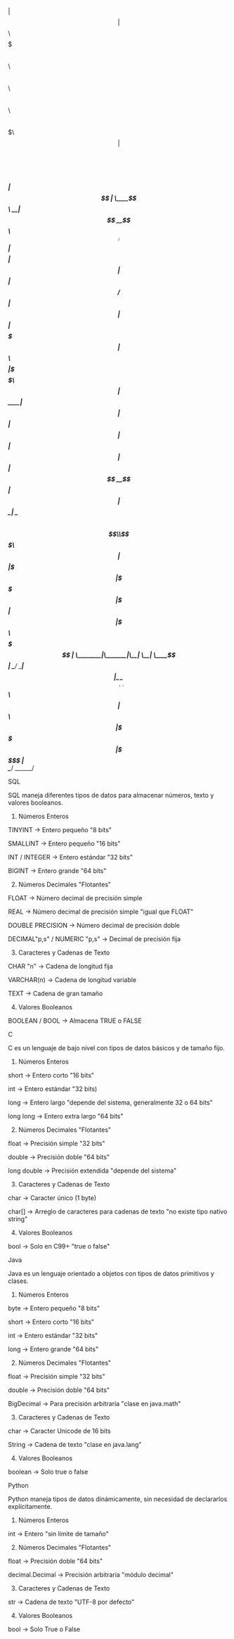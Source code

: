 $$\                                                                                
$$ |                                                                               
$$ |      $$$$$$\  $$$$$$$\   $$$$$$\  $$\   $$\  $$$$$$\  $$\  $$$$$$\   $$$$$$$\ 
$$ |     $$  __$$\ $$  __$$\ $$  __$$\ $$ |  $$ | \____$$\ \__|$$  __$$\ $$  _____|
$$ |     $$$$$$$$ |$$ |  $$ |$$ /  $$ |$$ |  $$ | $$$$$$$ |$$\ $$$$$$$$ |\$$$$$$\  
$$ |     $$   ____|$$ |  $$ |$$ |  $$ |$$ |  $$ |$$  __$$ |$$ |$$   ____| \____$$\ 
$$$$$$$$\\$$$$$$$\ $$ |  $$ |\$$$$$$$ |\$$$$$$  |\$$$$$$$ |$$ |\$$$$$$$\ $$$$$$$  |
\________|\_______|\__|  \__| \____$$ | \______/  \_______|$$ | \_______|\_______/ 
                             $$\   $$ |              $$\   $$ |                    
                             \$$$$$$  |              \$$$$$$  |                    
                              \______/                \______/                     

SQL

SQL maneja diferentes tipos de datos para almacenar números, texto y valores booleanos.



1. Números Enteros

TINYINT → Entero pequeño "8 bits"

SMALLINT → Entero pequeño "16 bits"

INT / INTEGER → Entero estándar "32 bits"

BIGINT → Entero grande "64 bits"

2. Números Decimales "Flotantes"

FLOAT → Número decimal de precisión simple

REAL → Número decimal de precisión simple "igual que FLOAT"

DOUBLE PRECISION → Número decimal de precisión doble

DECIMAL"p,s" / NUMERIC "p,s" → Decimal de precisión fija

3. Caracteres y Cadenas de Texto

CHAR "n" → Cadena de longitud fija

VARCHAR(n) → Cadena de longitud variable

TEXT → Cadena de gran tamaño

4. Valores Booleanos

BOOLEAN / BOOL → Almacena TRUE o FALSE

C

C es un lenguaje de bajo nivel con tipos de datos básicos y de tamaño fijo.



1. Números Enteros

short → Entero corto "16 bits"

int → Entero estándar "32 bits)

long → Entero largo "depende del sistema, generalmente 32 o 64 bits"

long long → Entero extra largo "64 bits"

2. Números Decimales "Flotantes"

float → Precisión simple "32 bits"

double → Precisión doble "64 bits"

long double → Precisión extendida "depende del sistema"

3. Caracteres y Cadenas de Texto

char → Caracter único (1 byte)

char[] → Arreglo de caracteres para cadenas de texto "no existe tipo nativo string"

4. Valores Booleanos

bool → Solo en C99+ "true o false"

Java

Java es un lenguaje orientado a objetos con tipos de datos primitivos y clases.



1. Números Enteros

byte → Entero pequeño "8 bits"

short → Entero corto "16 bits"

int → Entero estándar "32 bits"

long → Entero grande "64 bits"

2. Números Decimales "Flotantes"

float → Precisión simple "32 bits"

double → Precisión doble "64 bits"

BigDecimal → Para precisión arbitraria "clase en java.math"

3. Caracteres y Cadenas de Texto

char → Caracter Unicode de 16 bits

String → Cadena de texto "clase en java.lang"

4. Valores Booleanos

boolean → Solo true o false

Python

Python maneja tipos de datos dinámicamente, sin necesidad de declararlos explícitamente.



1. Números Enteros

int → Entero "sin límite de tamaño"

2. Números Decimales "Flotantes"

float → Precisión doble "64 bits"

decimal.Decimal → Precisión arbitraria "módulo decimal"

3. Caracteres y Cadenas de Texto

str → Cadena de texto "UTF-8 por defecto"

4. Valores Booleanos

bool → Solo True o False
